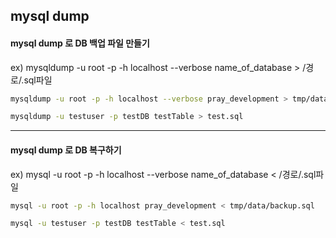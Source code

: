 ## mysql dump



#### mysql dump 로 DB 백업 파일 만들기

ex) mysqldump -u root -p -h localhost --verbose name_of_database > /경로/.sql파일

```bash
mysqldump -u root -p -h localhost --verbose pray_development > tmp/data/backup.sql

mysqldump -u testuser -p testDB testTable > test.sql
```



------



#### mysql dump 로 DB 복구하기

ex) mysql -u root -p -h localhost --verbose name_of_database < /경로/.sql파일

```bash
mysql -u root -p -h localhost pray_development < tmp/data/backup.sql

mysql -u testuser -p testDB testTable < test.sql
```

